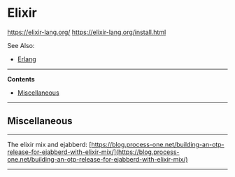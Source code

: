 # Elixir

https://elixir-lang.org/
https://elixir-lang.org/install.html

See Also:

- [Erlang](Erlang.md)

---

**Contents**

- [Miscellaneous](Elixir.md#miscellaneous)

---

## Miscellaneous

---

The elixir mix and ejabberd: [https://blog.process-one.net/building-an-otp-release-for-ejabberd-with-elixir-mix/](https://blog.process-one.net/building-an-otp-release-for-ejabberd-with-elixir-mix/)

---

